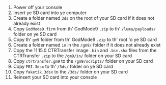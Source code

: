 1. Power off your console
2. Insert ye SD card into ye computer
3. Create a folder named `3ds` on the root of your SD card if it does not already exist
4. Copy `GodMode9.firm` from th' GodMode9 `.zip` to th' `/luma/payloads/` folder on ye SD card
5. Copy th' `gm9` folder from th' GodMode9 `.zip` to th' root 'o ye SD card
6. Create a folder named `in` in the `/gm9/` folder if it does not already exist
7. Copy the 11.15.0 CTRTransfer image `.bin` and `.bin.sha` files from the CTRTransfer `.zip` to the `/gm9/in/` folder on your SD card
8. Copy `ctrtransfer.gm9` to the `/gm9/scripts/` folder on your SD card
9. Copy `FBI.3dsx` to th' `/3ds/` folder on ye SD card
10. Copy `faketik.3dsx` to the `/3ds/` folder on your SD card
11. Reinsert your SD card into your console

